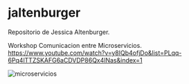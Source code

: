 # jaltenburger
Repositorio de Jessica Altenburger.

Workshop Comunicacion entre Microservicios. https://www.youtube.com/watch?v=y8IQb4ofjDo&list=PLqq-6Pq4lTTZSKAFG6aCDVDP86Qx4lNas&index=1

![microservicios](https://user-images.githubusercontent.com/56481676/117205331-e068e500-adc7-11eb-9397-8cf239b061bd.png)



